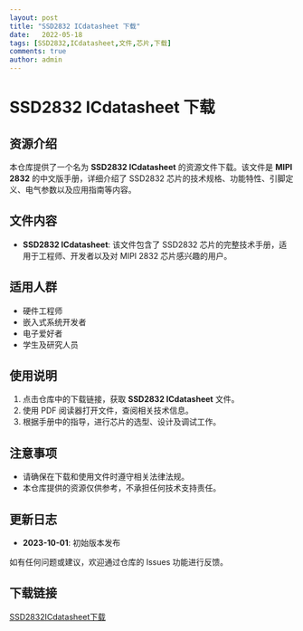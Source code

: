 ```yaml
---
layout: post
title: "SSD2832 ICdatasheet 下载"
date:   2022-05-18
tags: [SSD2832,ICdatasheet,文件,芯片,下载]
comments: true
author: admin
---
```

# SSD2832 ICdatasheet 下载

## 资源介绍

本仓库提供了一个名为 **SSD2832 ICdatasheet** 的资源文件下载。该文件是 **MIPI 2832** 的中文版手册，详细介绍了 SSD2832 芯片的技术规格、功能特性、引脚定义、电气参数以及应用指南等内容。

## 文件内容

- **SSD2832 ICdatasheet**: 该文件包含了 SSD2832 芯片的完整技术手册，适用于工程师、开发者以及对 MIPI 2832 芯片感兴趣的用户。

## 适用人群

- 硬件工程师
- 嵌入式系统开发者
- 电子爱好者
- 学生及研究人员

## 使用说明

1. 点击仓库中的下载链接，获取 **SSD2832 ICdatasheet** 文件。
2. 使用 PDF 阅读器打开文件，查阅相关技术信息。
3. 根据手册中的指导，进行芯片的选型、设计及调试工作。

## 注意事项

- 请确保在下载和使用文件时遵守相关法律法规。
- 本仓库提供的资源仅供参考，不承担任何技术支持责任。

## 更新日志

- **2023-10-01**: 初始版本发布

如有任何问题或建议，欢迎通过仓库的 Issues 功能进行反馈。

## 下载链接

[SSD2832ICdatasheet下载](https://pan.quark.cn/s/be221aecd0b2)